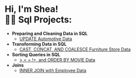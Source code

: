 <h1>Hi, I'm Shea! <br/><a 


<h2>👨‍💻 Sql Projects:</h2>

- <b>Preparing and Cleaning Data in SQL </b>
  - [UPDATE Automotive Data](https://github.com/sheadmj/Preparing-and-Cleaning-Data-in-SQL)
- <b>Transforming Data in SQL </b>
  - [CAST, CONCAT, AND COALESCE Furniture Store Data](https://github.com/sheadmj/CAST-CONCAT-AND-COALESCE-Furniture-Store-Data)
- <b>Sorting Queries in SQL </b>
  - [>,<,=,!=, and ORDER BY MOVIE Data](https://github.com/sheadmj/-ORDER-BY-Movie-Data/blob/main/README.md)
- <b>Joins </b>
  - [INNER JOIN with Employee Data](https://github.com/sheadmj/-ORDER-BY-Movie-Data/blob/main/README.md)
